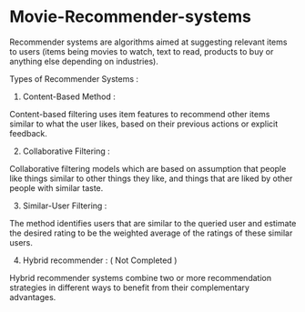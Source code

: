 # Movie-Recommender-systems
Recommender systems are algorithms aimed at suggesting relevant items to users (items being movies to watch, text to read, products to buy or anything else depending on industries).

Types of Recommender Systems :

1) Content-Based Method :

Content-based filtering uses item features to recommend other items similar to what the user likes, based on their previous actions or explicit feedback.

2) Collaborative Filtering :

Collaborative filtering models which are based on assumption that people like things similar to other things they like, and things that are liked by other people with similar taste.

3) Similar-User Filtering :

The method identifies users that are similar to the queried user and estimate the desired rating to be the weighted average of the ratings of these similar users.

4) Hybrid recommender : ( Not Completed )

Hybrid recommender systems combine two or more recommendation strategies in different ways to benefit from their complementary advantages.
